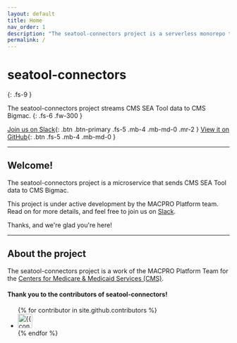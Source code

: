 ```yaml
---
layout: default
title: Home
nav_order: 1
description: "The seatool-connectors project is a serverless monorepo template.  It sets up projects the way we like them, and exists to get ideas from zero to deployed as fast as possible."
permalink: /
---
```


# seatool-connectors

{: .fs-9 }

The seatool-connectors project streams CMS SEA Tool data to CMS Bigmac.
{: .fs-6 .fw-300 }

[Join us on Slack](https://cmsgov.slack.com/archives/C047RBDL396){: .btn .btn-primary .fs-5 .mb-4 .mb-md-0 .mr-2 } [View it on GitHub](https://github.com/cmsgov/seatool-connectors){: .btn .fs-5 .mb-4 .mb-md-0 }

---

## Welcome!

The seatool-connectors project is a microservice that sends CMS SEA Tool data to CMS Bigmac.

This project is under active development by the MACPRO Platform team. Read on for more details, and feel free to join us on [Slack](https://cmsgov.slack.com/archives/C047RBDL396).

Thanks, and we're glad you're here!

---

## About the project

The seatool-connectors project is a work of the MACPRO Platform Team for the [Centers for Medicare & Medicaid Services (CMS)](https://www.cms.gov/).

#### Thank you to the contributors of seatool-connectors!

<ul class="list-style-none">
{% for contributor in site.github.contributors %}
  <li class="d-inline-block mr-1">
     <a href="{{ contributor.html_url }}"><img src="{{ contributor.avatar_url }}" width="32" height="32" alt="{{ contributor.login }}"/></a>
  </li>
{% endfor %}
</ul>
